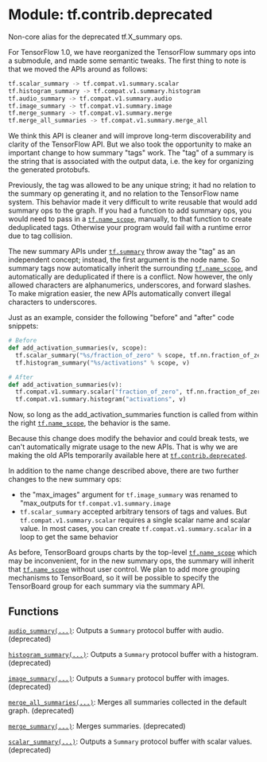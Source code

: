 <div itemscope itemtype="http://developers.google.com/ReferenceObject">
<meta itemprop="name" content="tf.contrib.deprecated" />
<meta itemprop="path" content="Stable" />
</div>

# Module: tf.contrib.deprecated

Non-core alias for the deprecated tf.X_summary ops.

For TensorFlow 1.0, we have reorganized the TensorFlow summary ops into a
submodule, and made some semantic tweaks. The first thing to note is that we
moved the APIs around as follows:

```python
tf.scalar_summary -> tf.compat.v1.summary.scalar
tf.histogram_summary -> tf.compat.v1.summary.histogram
tf.audio_summary -> tf.compat.v1.summary.audio
tf.image_summary -> tf.compat.v1.summary.image
tf.merge_summary -> tf.compat.v1.summary.merge
tf.merge_all_summaries -> tf.compat.v1.summary.merge_all
```

We think this API is cleaner and will improve long-term discoverability and
clarity of the TensorFlow API. But we also took the opportunity to make an
important change to how summary "tags" work. The "tag" of a summary is the
string that is associated with the output data, i.e. the key for organizing the
generated protobufs.

Previously, the tag was allowed to be any unique string; it had no relation
to the summary op generating it, and no relation to the TensorFlow name system.
This behavior made it very difficult to write reusable  that would add
summary ops to the graph. If you had a function to add summary ops, you would
need to pass in a <a href="../../tf/name_scope.md"><code>tf.name_scope</code></a>, manually, to that function to create
deduplicated tags. Otherwise your program would fail with a runtime error due
to tag collision.

The new summary APIs under <a href="../../tf/summary.md"><code>tf.summary</code></a> throw away the "tag" as an independent
concept; instead, the first argument is the node name. So summary tags now
automatically inherit the surrounding <a href="../../tf/name_scope.md"><code>tf.name_scope</code></a>, and automatically
are deduplicated if there is a conflict. Now however, the only allowed
characters are alphanumerics, underscores, and forward slashes. To make
migration easier, the new APIs automatically convert illegal characters to
underscores.

Just as an example, consider the following "before" and "after" code snippets:

```python
# Before
def add_activation_summaries(v, scope):
  tf.scalar_summary("%s/fraction_of_zero" % scope, tf.nn.fraction_of_zero(v))
  tf.histogram_summary("%s/activations" % scope, v)

# After
def add_activation_summaries(v):
  tf.compat.v1.summary.scalar("fraction_of_zero", tf.nn.fraction_of_zero(v))
  tf.compat.v1.summary.histogram("activations", v)
```

Now, so long as the add_activation_summaries function is called from within the
right <a href="../../tf/name_scope.md"><code>tf.name_scope</code></a>, the behavior is the same.

Because this change does modify the behavior and could break tests, we can't
automatically migrate usage to the new APIs. That is why we are making the old
APIs temporarily available here at <a href="../../tf/contrib/deprecated.md"><code>tf.contrib.deprecated</code></a>.

In addition to the name change described above, there are two further changes
to the new summary ops:

- the "max_images" argument for `tf.image_summary` was renamed to "max_outputs
  for `tf.compat.v1.summary.image`
- `tf.scalar_summary` accepted arbitrary tensors of tags and values. But
  `tf.compat.v1.summary.scalar` requires a single scalar name and scalar value.
  In most
  cases, you can create `tf.compat.v1.summary.scalar` in a loop to get the same
  behavior

As before, TensorBoard groups charts by the top-level <a href="../../tf/name_scope.md"><code>tf.name_scope</code></a> which may
be inconvenient, for in the new summary ops, the summary will inherit that
<a href="../../tf/name_scope.md"><code>tf.name_scope</code></a> without user control. We plan to add more grouping mechanisms
to TensorBoard, so it will be possible to specify the TensorBoard group for
each summary via the summary API.

## Functions

[`audio_summary(...)`](../../tf/contrib/deprecated/audio_summary.md): Outputs a `Summary` protocol buffer with audio. (deprecated)

[`histogram_summary(...)`](../../tf/contrib/deprecated/histogram_summary.md): Outputs a `Summary` protocol buffer with a histogram. (deprecated)

[`image_summary(...)`](../../tf/contrib/deprecated/image_summary.md): Outputs a `Summary` protocol buffer with images. (deprecated)

[`merge_all_summaries(...)`](../../tf/contrib/deprecated/merge_all_summaries.md): Merges all summaries collected in the default graph. (deprecated)

[`merge_summary(...)`](../../tf/contrib/deprecated/merge_summary.md): Merges summaries. (deprecated)

[`scalar_summary(...)`](../../tf/contrib/deprecated/scalar_summary.md): Outputs a `Summary` protocol buffer with scalar values. (deprecated)

